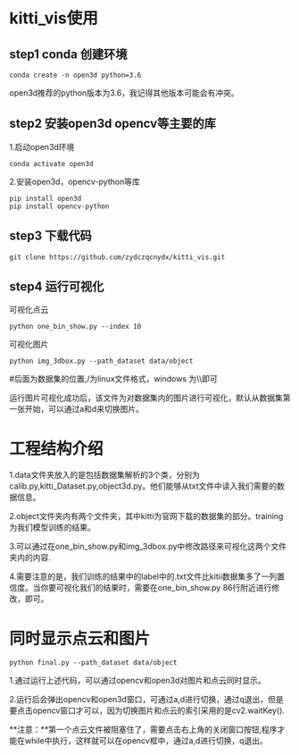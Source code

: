 # kitti_vis使用
## step1 conda 创建环境

```
conda create -n open3d python=3.6 
```
open3d推荐的python版本为3.6，我记得其他版本可能会有冲突。

## step2 安装open3d opencv等主要的库

1.启动open3d环境
```
conda activate open3d
```
2.安装open3d，opencv-python等库
```
pip install open3d
pip install opencv-python 
```
## step3 下载代码
```
git clone https://github.com/zydczqcnydx/kitti_vis.git
```
## step4 运行可视化
 可视化点云
```
python one_bin_show.py --index 10
```
 可视化图片

```
python img_3dbox.py --path_dataset data/object
```
#后面为数据集的位置,/为linux文件格式，windows 为\\\即可

运行图片可视化成功后，该文件为对数据集内的图片进行可视化，默认从数据集第一张开始，可以通过a和d来切换图片。

# 工程结构介绍
1.data文件夹放入的是包括数据集解析的3个类，分别为calib.py,kitti_Dataset.py,object3d.py。他们能够从txt文件中读入我们需要的数据信息。

2.object文件夹内有两个文件夹，其中kitti为官网下载的数据集的部分。training为我们模型训练的结果。

3.可以通过在one_bin_show.py和img_3dbox.py中修改路径来可视化这两个文件夹内的内容.

4.需要注意的是，我们训练的结果中的label中的.txt文件比kitii数据集多了一列置信度。当你要可视化我们的结果时，需要在one_bin_show.py 86行附近进行修改，即可。

# 同时显示点云和图片
```
python final.py --path_dataset data/object
```
1.通过运行上述代码，可以通过opencv和open3d对图片和点云同时显示。

2.运行后会弹出opencv和open3d窗口，可通过a,d进行切换，通过q退出，但是要点击opencv窗口才可以，因为切换图片和点云的索引采用的是cv2.waitKey().

**注意：**第一个点云文件被阻塞住了，需要点击右上角的关闭窗口按钮,程序才能在while中执行，这样就可以在opencv框中，通过a,d进行切换，q退出。
